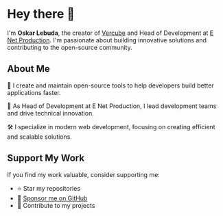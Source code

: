 # Hey there 👋

I'm **Oskar Lebuda**, the creator of [Vercube](https://github.com/olebuda/vercube) and Head of Development at [E Net Production](https://enetproduction.com). I'm passionate about building innovative solutions and contributing to the open-source community.

## About Me

🚀 I create and maintain open-source tools to help developers build better applications faster.

💼 As Head of Development at E Net Production, I lead development teams and drive technical innovation.

🛠️ I specialize in modern web development, focusing on creating efficient and scalable solutions.

## Support My Work

If you find my work valuable, consider supporting me:

- ⭐ Star my repositories
- 💝 [Sponsor me on GitHub](https://github.com/sponsors/OskarLebuda)
- 🤝 Contribute to my projects

